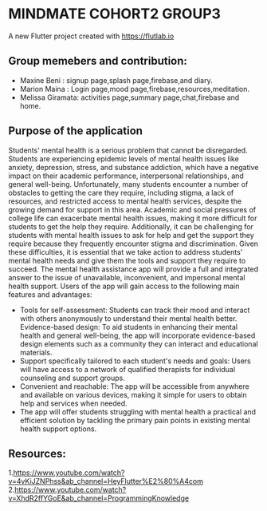 # MINDMATE COHORT2 GROUP3
A new Flutter project created with https://flutlab.io

## Group memebers and contribution:

- Maxine Beni : signup page,splash page,firebase,and diary.
- Marion Maina : Login page,mood page,firebase,resources,meditation.
- Melissa Giramata: activities page,summary page,chat,firebase and home.

## Purpose of the application
Students' mental health is a serious problem that cannot be disregarded. Students are experiencing epidemic levels of mental health issues like anxiety, depression, stress, and substance addiction, which have a negative impact on their academic performance, interpersonal relationships, and general well-being. Unfortunately, many students encounter a number of obstacles to getting the care they require, including stigma, a lack of resources, and restricted access to mental health services, despite the growing demand for support in this area.
Academic and social pressures of college life can exacerbate mental health issues, making it more difficult for students to get the help they require. Additionally, it can be challenging for students with mental health issues to ask for help and get the support they require because they frequently encounter stigma and discrimination.
Given these difficulties, it is essential that we take action to address students' mental health needs and give them the tools and support they require to succeed.
The mental health assistance app will provide a full and integrated answer to the issue of unavailable, inconvenient, and impersonal mental health support. Users of the app will gain access to the following main features and advantages:

- Tools for self-assessment: Students can track their mood and interact with others anonymously  to understand their mental health better.
Evidence-based design: To aid students in enhancing their mental health and general well-being, the app will incorporate evidence-based design elements such as a community they can interact and educational materials.
- Support specifically tailored to each student's needs and goals: Users will have access to a network of qualified therapists for individual counseling and support groups.
- Convenient and reachable: The app will be accessible from anywhere and available on various devices, making it simple for users to obtain help and services when needed.
- The app will offer students struggling with mental health a practical and efficient solution by tackling the primary pain points in existing mental health support options.



## Resources:
1.https://www.youtube.com/watch?v=4vKiJZNPhss&ab_channel=HeyFlutter%E2%80%A4com
2.https://www.youtube.com/watch?v=XhdR2ffYGoE&ab_channel=ProgrammingKnowledge





